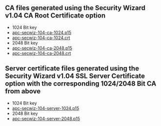 ## CA files generated using the Security Wizard v1.04 CA Root Certificate option
* 1024 Bit key
 * [apc-secwiz-104-ca-1024.p15](apc-secwiz-104-ca-1024.p15)
 * [apc-secwiz-104-ca-1024.crt](apc-secwiz-104-ca-1024.crt)
* 2048 Bit key
 * [apc-secwiz-104-ca-2048.p15](apc-secwiz-104-ca-2048.p15)
 * [apc-secwiz-104-ca-2048.crt](apc-secwiz-104-ca-2048.crt)
## Server certificate files generated using the Security Wizard v1.04 SSL Server Certificate option with the corresponding 1024/2048 Bit CA from above
* 1024 Bit key
 * [apc-secwiz-104-server-1024.p15](apc-secwiz-104-server-1024.p15)
* 2048 Bit key
 * [apc-secwiz-104-server-2048.p15](apc-secwiz-104-server-2048.p15)

